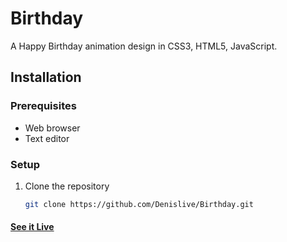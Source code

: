 # Birthday

A Happy Birthday animation design in CSS3, HTML5, JavaScript.

## Installation

### Prerequisites
- Web browser
- Text editor

### Setup
1. Clone the repository
   ```bash
   git clone https://github.com/Denislive/Birthday.git
   
#### [See it Live](https://Denislive.github.io/Birthday/)

